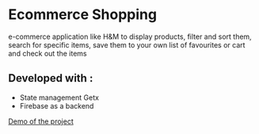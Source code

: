 # Ecommerce Shopping

e-commerce application like H&M to display products, filter and sort them,
search for specific items, save them to your own list of favourites or cart and check out
the items 

## Developed with :
- State management Getx
- Firebase as a backend

[Demo of the project](https://www.linkedin.com/posts/mahmoud-gida_e-commerce-shopping-app-in-flutter-using-activity-6839146267889684480-HtuY)

